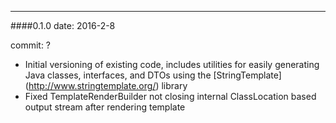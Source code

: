 --------
####0.1.0
date: 2016-2-8

commit: ?

* Initial versioning of existing code, includes utilities for easily generating Java classes, interfaces, and DTOs using the [StringTemplate] (http://www.stringtemplate.org/) library
* Fixed TemplateRenderBuilder not closing internal ClassLocation based output stream after rendering template

